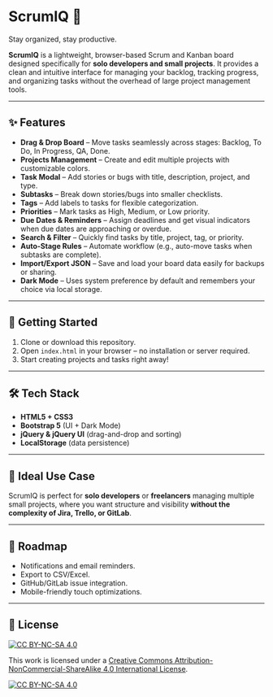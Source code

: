 # ScrumIQ 📝
Stay organized, stay productive.

**ScrumIQ** is a lightweight, browser-based Scrum and Kanban board designed specifically for **solo developers and small projects**.
It provides a clean and intuitive interface for managing your backlog, tracking progress, and organizing tasks without the overhead of large project management tools.

---

## ✨ Features

* **Drag & Drop Board** – Move tasks seamlessly across stages: Backlog, To Do, In Progress, QA, Done.
* **Projects Management** – Create and edit multiple projects with customizable colors.
* **Task Modal** – Add stories or bugs with title, description, project, and type.
* **Subtasks** – Break down stories/bugs into smaller checklists.
* **Tags** – Add labels to tasks for flexible categorization.
* **Priorities** – Mark tasks as High, Medium, or Low priority.
* **Due Dates & Reminders** – Assign deadlines and get visual indicators when due dates are approaching or overdue.
* **Search & Filter** – Quickly find tasks by title, project, tag, or priority.
* **Auto-Stage Rules** – Automate workflow (e.g., auto-move tasks when subtasks are complete).
* **Import/Export JSON** – Save and load your board data easily for backups or sharing.
* **Dark Mode** – Uses system preference by default and remembers your choice via local storage.

---

## 🚀 Getting Started

1. Clone or download this repository.
2. Open `index.html` in your browser – no installation or server required.
3. Start creating projects and tasks right away!

---

## 🛠️ Tech Stack

* **HTML5 + CSS3**
* **Bootstrap 5** (UI + Dark Mode)
* **jQuery & jQuery UI** (drag-and-drop and sorting)
* **LocalStorage** (data persistence)

---

## 📌 Ideal Use Case

ScrumIQ is perfect for **solo developers** or **freelancers** managing multiple small projects, where you want structure and visibility **without the complexity of Jira, Trello, or GitLab**.

---

## 🔮 Roadmap

* Notifications and email reminders.
* Export to CSV/Excel.
* GitHub/GitLab issue integration.
* Mobile-friendly touch optimizations.

---

## 📜 License

[![CC BY-NC-SA 4.0][cc-by-nc-sa-shield]][cc-by-nc-sa]

This work is licensed under a
[Creative Commons Attribution-NonCommercial-ShareAlike 4.0 International License][cc-by-nc-sa].

[![CC BY-NC-SA 4.0][cc-by-nc-sa-image]][cc-by-nc-sa]

[cc-by-nc-sa]: http://creativecommons.org/licenses/by-nc-sa/4.0/
[cc-by-nc-sa-image]: https://licensebuttons.net/l/by-nc-sa/4.0/88x31.png
[cc-by-nc-sa-shield]: https://img.shields.io/badge/License-CC%20BY--NC--SA%204.0-lightgrey.svg
